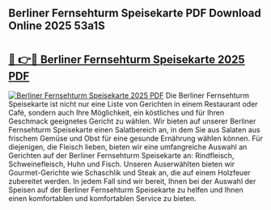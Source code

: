 ## Berliner Fernsehturm Speisekarte PDF Download Online 2025 53a1S

# <h2><a href="http://gcddvbm.nevu.top/?p=Berliner+Fernsehturm+Speisekarte">🔗 👉🔴 Berliner Fernsehturm Speisekarte 2025 PDF</a></h2>

[![Berliner Fernsehturm Speisekarte 2025 PDF](https://i.imgur.com/dBaPXMq.png)](http://gcddvbm.nevu.top/?p=Berliner+Fernsehturm+Speisekarte)
Die Berliner Fernsehturm Speisekarte ist nicht nur eine Liste von Gerichten in einem Restaurant oder Café, sondern auch Ihre Möglichkeit, ein köstliches und für Ihren Geschmack geeignetes Gericht zu wählen. Wir bieten auf unserer Berliner Fernsehturm Speisekarte einen Salatbereich an, in dem Sie aus Salaten aus frischem Gemüse und Obst für eine gesunde Ernährung wählen können. Für diejenigen, die Fleisch lieben, bieten wir eine umfangreiche Auswahl an Gerichten auf der Berliner Fernsehturm Speisekarte an: Rindfleisch, Schweinefleisch, Huhn und Fisch. Unseren Auserwählten bieten wir Gourmet-Gerichte wie Schaschlik und Steak an, die auf einem Holzfeuer zubereitet werden. In jedem Fall sind wir bereit, Ihnen bei der Auswahl der Speisen auf der Berliner Fernsehturm Speisekarte zu helfen und Ihnen einen komfortablen und komfortablen Service zu bieten.
